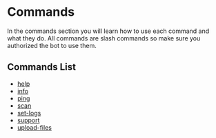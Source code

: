 # Commands
In the commands section you will learn how to use each command and what they do.
All commands are slash commands so make sure you authorized the bot to use them.

## Commands List
* [help](/commands/help)
* [info](/commands/info)
* [ping](/commands/ping)
* [scan](/commands/scan)
* [set-logs](/commands/set-logs)
* [support](/commands/support)
* [upload-files](/commands/upload-files)